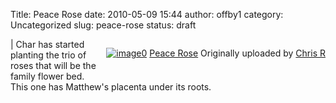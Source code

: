Title: Peace Rose
date: 2010-05-09 15:44
author: offby1
category: Uncategorized
slug: peace-rose
status: draft

<div style="float:right;margin-left:10px;margin-bottom:10px;">

[![image0](http://farm5.static.flickr.com/4012/4590281021_088874f5bf_m.jpg)](http://www.flickr.com/photos/offbyone/4590281021/) [Peace Rose](http://www.flickr.com/photos/offbyone/4590281021/) Originally uploaded by [Chris R](http://www.flickr.com/people/offbyone/)

</div>

| Char has started planting the trio of roses that will be the family flower bed. This one has Matthew\'s placenta under its roots.
